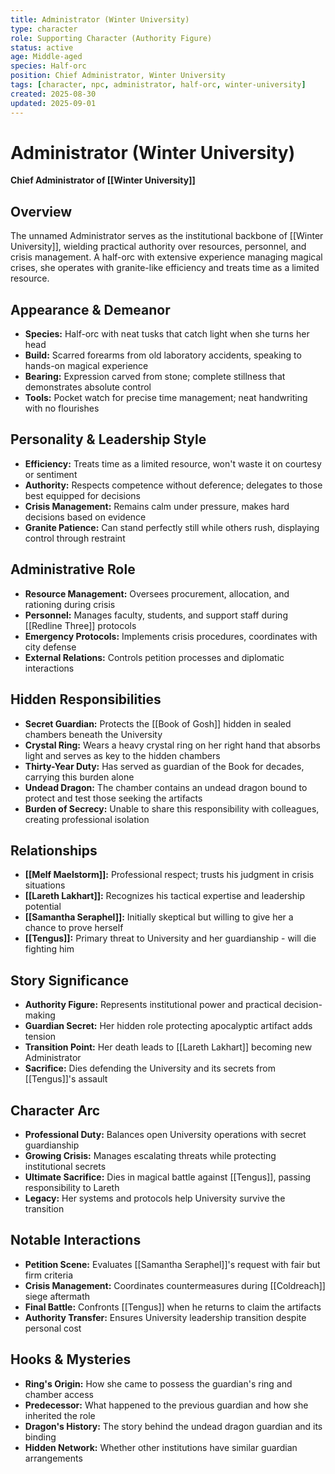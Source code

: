 ```yaml
---
title: Administrator (Winter University)
type: character
role: Supporting Character (Authority Figure)
status: active
age: Middle-aged
species: Half-orc
position: Chief Administrator, Winter University
tags: [character, npc, administrator, half-orc, winter-university]
created: 2025-08-30
updated: 2025-09-01
---
```


# Administrator (Winter University)

**Chief Administrator of [[Winter University]]**

## Overview
The unnamed Administrator serves as the institutional backbone of [[Winter University]], wielding practical authority over resources, personnel, and crisis management. A half-orc with extensive experience managing magical crises, she operates with granite-like efficiency and treats time as a limited resource.

## Appearance & Demeanor
- **Species:** Half-orc with neat tusks that catch light when she turns her head
- **Build:** Scarred forearms from old laboratory accidents, speaking to hands-on magical experience
- **Bearing:** Expression carved from stone; complete stillness that demonstrates absolute control
- **Tools:** Pocket watch for precise time management; neat handwriting with no flourishes

## Personality & Leadership Style
- **Efficiency:** Treats time as a limited resource, won't waste it on courtesy or sentiment
- **Authority:** Respects competence without deference; delegates to those best equipped for decisions
- **Crisis Management:** Remains calm under pressure, makes hard decisions based on evidence
- **Granite Patience:** Can stand perfectly still while others rush, displaying control through restraint

## Administrative Role
- **Resource Management:** Oversees procurement, allocation, and rationing during crisis
- **Personnel:** Manages faculty, students, and support staff during [[Redline Three]] protocols
- **Emergency Protocols:** Implements crisis procedures, coordinates with city defense
- **External Relations:** Controls petition processes and diplomatic interactions

## Hidden Responsibilities
- **Secret Guardian:** Protects the [[Book of Gosh]] hidden in sealed chambers beneath the University
- **Crystal Ring:** Wears a heavy crystal ring on her right hand that absorbs light and serves as key to the hidden chambers
- **Thirty-Year Duty:** Has served as guardian of the Book for decades, carrying this burden alone
- **Undead Dragon:** The chamber contains an undead dragon bound to protect and test those seeking the artifacts
- **Burden of Secrecy:** Unable to share this responsibility with colleagues, creating professional isolation

## Relationships
- **[[Melf Maelstorm]]:** Professional respect; trusts his judgment in crisis situations
- **[[Lareth Lakhart]]:** Recognizes his tactical expertise and leadership potential
- **[[Samantha Seraphel]]:** Initially skeptical but willing to give her a chance to prove herself
- **[[Tengus]]:** Primary threat to University and her guardianship - will die fighting him

## Story Significance
- **Authority Figure:** Represents institutional power and practical decision-making
- **Guardian Secret:** Her hidden role protecting apocalyptic artifact adds tension
- **Transition Point:** Her death leads to [[Lareth Lakhart]] becoming new Administrator
- **Sacrifice:** Dies defending the University and its secrets from [[Tengus]]'s assault

## Character Arc
- **Professional Duty:** Balances open University operations with secret guardianship
- **Growing Crisis:** Manages escalating threats while protecting institutional secrets
- **Ultimate Sacrifice:** Dies in magical battle against [[Tengus]], passing responsibility to Lareth
- **Legacy:** Her systems and protocols help University survive the transition

## Notable Interactions
- **Petition Scene:** Evaluates [[Samantha Seraphel]]'s request with fair but firm criteria
- **Crisis Management:** Coordinates countermeasures during [[Coldreach]] siege aftermath
- **Final Battle:** Confronts [[Tengus]] when he returns to claim the artifacts
- **Authority Transfer:** Ensures University leadership transition despite personal cost

## Hooks & Mysteries
- **Ring's Origin:** How she came to possess the guardian's ring and chamber access
- **Predecessor:** What happened to the previous guardian and how she inherited the role
- **Dragon's History:** The story behind the undead dragon guardian and its binding
- **Hidden Network:** Whether other institutions have similar guardian arrangements
